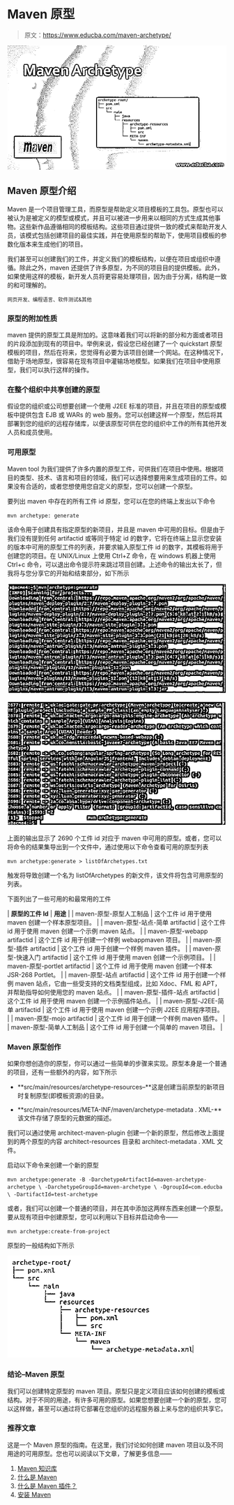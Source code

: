 # Maven 原型

> 原文：<https://www.educba.com/maven-archetype/>

![Maven Archetype](img/900c802bad165b318ed69554b6bcc27c.png)



## Maven 原型介绍

Maven 是一个项目管理工具，而原型是帮助定义项目模板的工具包。原型也可以被认为是被定义的模型或模式，并且可以被进一步用来以相同的方式生成其他事物。这些新作品遵循相同的模板结构。这些项目通过提供一致的模式来帮助开发人员，该模式包括创建项目的最佳实践，并在使用原型的帮助下，使用项目模板的参数化版本来生成他们的项目。

我们甚至可以创建我们的工件，并定义我们的模板结构，以便在项目或组织中遵循。除此之外，maven 还提供了许多原型，为不同的项目目的提供模板。此外，如果使用这样的模板，新开发人员将更容易处理项目，因为由于分离，结构是一致的和可理解的。

<small>网页开发、编程语言、软件测试&其他</small>

### 原型的附加性质

maven 提供的原型工具是附加的。这意味着我们可以将新的部分和方面或者项目的片段添加到现有的项目中。举例来说，假设您已经创建了一个 quickstart 原型模板的项目，然后在将来，您觉得有必要为该项目创建一个网站。在这种情况下，借助于场地原型，很容易在现有项目中灌输场地模型。如果我们在项目中使用原型，我们可以执行这样的操作。

### 在整个组织中共享创建的原型

假设您的组织或公司想要创建一个使用 J2EE 标准的项目，并且在项目的原型或模板中提供包含 EJB 或 WARs 的 web 服务。您可以创建这样一个原型，然后将其部署到您的组织的远程存储库，以便该原型可供在您的组织中工作的所有其他开发人员和成员使用。

### 可用原型

Maven tool 为我们提供了许多内置的原型工件，可供我们在项目中使用。根据项目的类型、技术、语言和项目的领域，我们可以选择想要用来生成项目的工件。如果没有合适的，或者您想使用您自定义的原型，您可以创建一个原型。

要列出 maven 中存在的所有工件 id 原型，您可以在您的终端上发出以下命令

`mvn archetype: generate`

该命令用于创建具有指定原型的新项目，并且是 maven 中可用的目标。但是由于我们没有提到任何 artifactid 或等同于特定 id 的数字，它将在终端上显示您安装的版本中可用的原型工件的列表，并要求输入原型工件 id 的数字，其模板将用于创建您的项目。在 UNIX/Linux 上使用 Ctrl+Z 命令，在 windows 机器上使用 Ctrl+c 命令，可以退出命令提示符来跳过项目创建。上述命令的输出太长了，但我将与您分享它的开始和结束部分，如下所示

![maven archetype output 1](img/2b4f2d2bc808cc2cb732a20a75139cb2.png)



![maven archetype output 2](img/c9dbb67b9c4dfaf085bf0612f3a87706.png)



上面的输出显示了 2690 个工件 id 对应于 maven 中可用的原型。或者，您可以将命令的结果集导出到一个文件中，通过使用以下命令查看可用的原型列表

`mvn archetype:generate > listOfArchetypes.txt`

触发将导致创建一个名为 listOfArchetypes 的新文件，该文件将包含可用原型的列表。

下面列出了一些可用的和最常用的工件

| **原型的工件 Id** | **用途** |
| maven-原型-原型人工制品 | 这个工件 id 用于使用 maven 创建一个样本原型项目。 |
| maven-原型-站点-简单 artifactid | 这个工件 id 用于使用 maven 创建一个示例 maven 站点。 |
| maven-原型-webapp artifactid | 这个工件 id 用于创建一个样例 webappmaven 项目。 |
| maven-原型-插件 artifactid | 这个工件 id 用于创建一个样例 maven 插件。 |
| maven-原型-快速入门 artifactid | 这个工件 id 用于使用 maven 创建一个示例项目。 |
| maven-原型-portlet artifactid | 这个工件 id 用于使用 maven 创建一个样本 JSR-268 Portlet。 |
| maven-原型-站点 artifactid | 这个工件 id 用于创建一个样例 maven 站点，它由一些受支持的文档类型组成，比如 Xdoc、FML 和 APT，并帮助指导如何使用您的 maven 站点。 |
| maven-原型-插件-站点 artifactid | 这个工件 id 用于使用 maven 创建一个示例插件站点。 |
| maven-原型-J2EE-简单 artifactid | 这个工件 id 用于使用 maven 创建一个示例 J2EE 应用程序项目。 |
| maven-原型-mojo artifactid | 这个工件 id 用于创建一个样例 maven 插件。 |
| maven-原型-简单人工制品 | 这个工件 id 用于创建一个简单的 maven 项目。 |

### Maven 原型创作

如果你想创造你的原型，你可以通过一些简单的步骤来实现。原型本身是一个普通的项目，还有一些额外的内容，如下所示

*   **src/main/resources/archetype-resources–**这是创建当前原型的新项目时复制原型(即模板资源)的目录。

*   **src/main/resources/META-INF/maven/archetype-metadata . XML-**该文件存储了原型的元数据的描述。

我们可以通过使用 architect-maven-plugin 创建一个新的原型，然后修改上面提到的两个原型的内容 architect-resources 目录和 architect-metadata . XML 文件。

启动以下命令来创建一个新的原型

`mvn archetype:generate -B -DarchetypeArtifactId=maven-archetype-archetype \
-DarchetypeGroupId=maven-archetype \
-DgroupId=com.educba \
-DartifactId=test-archetype`

或者，我们可以创建一个普通的项目，并在其中添加这两样东西来创建一个原型。要从现有项目中创建原型，您可以利用以下目标并启动命令——

`mvn archetype:create-from-project`

原型的一般结构如下所示

![Maven Archetype Creation](img/cb7c9c2cdd2e8cbd52c65bc6c854c3c0.png)



### 结论–Maven 原型

我们可以创建特定原型的 maven 项目。原型只是定义项目应该如何创建的模板或结构。对于不同的用途，有许多可用的原型。如果您想要创建一个新的原型，您可以这样做，甚至可以通过将它部署在您组织的远程服务器上来与您的组织共享它。

### 推荐文章

这是一个 Maven 原型的指南。在这里，我们讨论如何创建 maven 项目以及不同用途的可用原型。您也可以阅读以下文章，了解更多信息——

1.  [Maven 知识库](https://www.educba.com/maven-repository/)
2.  [什么是 Maven](https://www.educba.com/what-is-maven/)
3.  [什么是 Maven 插件？](https://www.educba.com/what-is-maven-plugins/)
4.  [安装 Maven](https://www.educba.com/install-maven/)